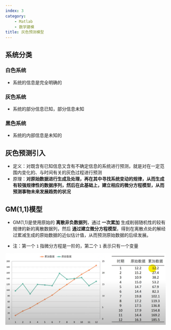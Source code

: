 ```yaml
---
index: 3
category: 
    - Matlab
    - 数学建模
title: 灰色预测模型
---
```


## 系统分类

### 白色系统

- 系统的信息是完全明确的

### 灰色系统

- 系统的部分信息已知，部分信息未知

### 黑色系统

- 系统的内部信息是未知的

## 灰色预测引入

- 定义：对既含有已知信息又含有不确定信息的系统进行预测，就是对在一定范围内变化的、与时间有关的灰色过程进行预测
- 原理：**对原始数据进行生成及处理，再在其中寻找系统变动的规律，从而生成有较强规律性的数据序列，然后在此基础上，建立相应的微分方程模型，从而预测事物未来发展趋势的状况**

## GM(1,1)模型

- GM(1,1)是使用原始的 **离散非负数据列**，通过 **一次累加** 生成削弱随机性的较有规律的新的离散数据列，然后 **通过建立微分方程模型**，得到在离散点处的解经过累减生成的原始数据的近似估计值，从而预测原始数据的后续发展。

- 注：第一个 `1` 指微分方程是一阶的，第二个 `1` 表示只有一个变量

![image-20220904212732267](https://raw.githubusercontent.com/CoderWDD/myImages/main/blog_images/image-20220904212732267.png)

 